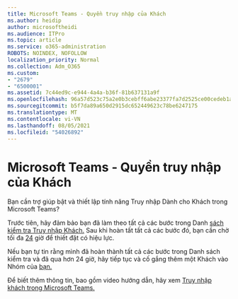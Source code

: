 ```yaml
---
title: Microsoft Teams - Quyền truy nhập của Khách
ms.author: heidip
author: microsoftheidi
ms.audience: ITPro
ms.topic: article
ms.service: o365-administration
ROBOTS: NOINDEX, NOFOLLOW
localization_priority: Normal
ms.collection: Adm_O365
ms.custom:
- "2679"
- "6500001"
ms.assetid: 7c44ed9c-e944-4a4a-b36f-81b637131a9f
ms.openlocfilehash: 96a57d523c75a2e0b3cebff6abe23377fa7d2525ce00cedeb1a16c6669255c8e
ms.sourcegitcommit: b5f7da89a650d2915dc652449623c78be6247175
ms.translationtype: MT
ms.contentlocale: vi-VN
ms.lasthandoff: 08/05/2021
ms.locfileid: "54026892"
---
```

# <a name="microsoft-teams---guest-access"></a>Microsoft Teams - Quyền truy nhập của Khách

Bạn cần trợ giúp bật và thiết lập tính năng Truy nhập Dành cho Khách trong Microsoft Teams?  

Trước tiên, hãy đảm bảo bạn đã làm theo tất cả các bước trong Danh [sách kiểm tra Truy nhập Khách.](https://docs.microsoft.com/microsoftteams/guest-access-checklist) Sau khi hoàn tất tất cả các bước đó, bạn cần chờ tối đa [24](https://docs.microsoft.com/microsoftteams/manage-guests#guest-access-latencies) giờ để thiết đặt có hiệu lực.

Nếu bạn tự tin rằng mình đã hoàn thành tất cả các bước trong Danh sách kiểm tra và đã qua hơn 24 giờ, hãy tiếp tục và cố gắng thêm một Khách vào Nhóm của [bạn.](https://support.office.com/article/add-guests-to-a-team-in-teams-fccb4fa6-f864-4508-bdde-256e7384a14f#ID0EAABAAA=Desktop)

Để biết thêm thông tin, bao gồm video hướng dẫn, hãy xem [Truy nhập khách trong Microsoft Teams.](https://docs.microsoft.com/microsoftteams/guest-access)
